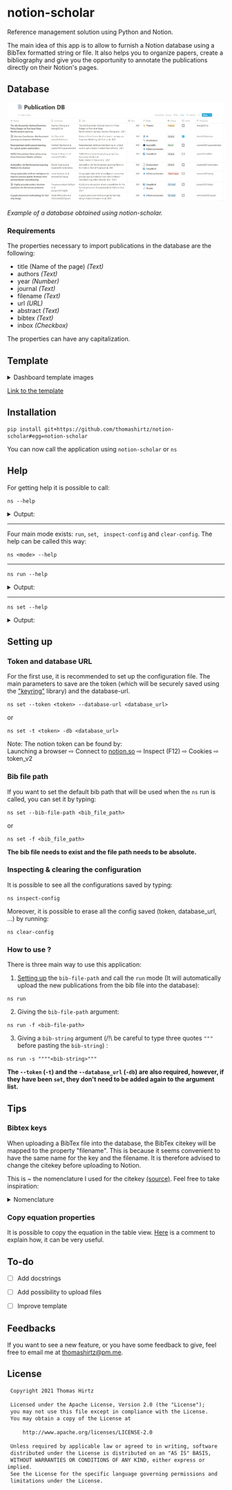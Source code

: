 # notion-scholar

Reference management solution using Python and Notion. 

The main idea of this app is to allow to furnish a Notion database using a BibTex formatted string or file. It also helps you to organize papers, create a bibliography and give you the opportunity to annotate the publications directly on their Notion's pages.

## Database 

![publication-database](images/notion-scholar-0-database.png)

_Example of a database obtained using notion-scholar._

### Requirements

The properties necessary to import publications in the database are the following:
* title (Name of the page) _(Text)_ 
* authors _(Text)_
* year _(Number)_
* journal _(Text)_
* filename _(Text)_
* url _(URL)_
* abstract _(Text)_
* bibtex _(Text)_
* inbox _(Checkbox)_  

The properties can have any capitalization.

## Template 

<details><summary>Dashboard template images</summary>

![inbox](images/notion-scholar-1-inbox.png)
![fields](images/notion-scholar-2-fields.png)
![by-status](images/notion-scholar-3-by-status.png)
![by-field](images/notion-scholar-4-by-field.png)  
![by-filename](images/notion-scholar-5-by-filename.png)
____  
![field-page](images/notion-scholar-6-field-page.png)

</details>

[Link to the template](https://thomashirtz.notion.site/notion-scholar-a212906553b34a03bcb81c89837cedf6)


## Installation


```
pip install git+https://github.com/thomashirtz/notion-scholar#egg=notion-scholar
```
You can now call the application using `notion-scholar` or `ns`

## Help

For getting help it is possible to call:
```
ns --help
```

<details><summary>Output:</summary>
  
```
usage: Use "notion-scholar --help" or "ns --help" for more information

notion-scholar

positional arguments:
  {run,set,inspect-config,clear-config}
                        Selection of the action:
                        
    run                 Run notion-scholar.
    set                 Save the default values of notion-scholar.
    inspect-config      Inspect the notion-scholar config.
    clear-config        Clear the notion-scholar config.

optional arguments:
  -h, --help            show this help message and exit
```

</details>

____

Four main mode exists: `run`, `set`, ` inspect-config` and `clear-config`. The help can be called this way:
```
ns <mode> --help
```
____
```
ns run --help
```
<details><summary>Output:</summary>
  
```
usage: Use "notion-scholar --help" or "ns --help" for more information run [-h] [-t] [-db] [-f] [-s]

optional arguments:
  -h, --help            show this help message and exit
  -t , --token          Token used to connect to Notion. (Already set? True)
  -db , --database-url
                        Database that will be furnished (default: <database-url>)
  -f , --bib-file-path
                        Bib file that will be used. This argument is required if the bib file is not saved in the
                        config and no bib-string is passed. (default: <bib-file-path>)
  -s , --bib-string     Bibtex entries to add (must be in-between three quotes """<bib-string>"""). By default, the
                        entries will be saved to the bib file from the config. It is possible to disable this behavior
                        by changing the "save" option: "ns set -save false".
```

</details>

____

```
ns set --help
```
<details><summary>Output:</summary>
  
```
usage: Use "notion-scholar --help" or "ns --help" for more information set [-h] [-f] [-s] [-t] [-db]

optional arguments:
  -h, --help            show this help message and exit
  -f , --bib-file-path
                        Save the input file path in the user config using "platformdirs". The path must be absolute
                        and the file need to exist. (default: <bib-file-path>)
  -s , --save           Set whether the entries from "bib-string" will be saved in the bib file. (default: True)
  -t , --token          Save the Notion token using "keyring".
  -db , --database-url
                        Save the database-url in the user config using the library "platformdirs". (default: <database-url>)
```

</details>

## Setting up 

### Token and database URL
For the first use, it is recommended to set up the configuration file. The main parameters to save are the token (which will be securely saved using the ["keyring"](https://pypi.org/project/keyring/) library) and the database-url.
```
ns set --token <token> --database-url <database_url>
```
or
```
ns set -t <token> -db <database_url>
```
Note: The notion token can be found by:   
Launching a browser ⇨ Connect to [notion.so](https://www.notion.so/) ⇨ Inspect (F12) ⇨ Cookies ⇨ token_v2


### Bib file path
If you want to set the default bib path that will be used when the `ns` run is called, you can set it by typing:
```
ns set --bib-file-path <bib_file_path>
```
or
```
ns set -f <bib_file_path>
```
**The bib file needs to exist and the file path needs to be absolute.**
### Inspecting & clearing the configuration

It is possible to see all the configurations saved by typing:
```
ns inspect-config
```
Moreover, it is possible to erase all the config saved (token, database_url, ...) by running:
```
ns clear-config
```

### How to use ?

There is three main way to use this application:

1. [Setting up](#bib-file-path) the `bib-file-path` and call the `run` mode (It will automatically upload the new publications from the bib file into the database):
```
ns run
```
2. Giving the `bib-file-path` argument: 
```
ns run -f <bib-file-path>
```
3. Giving a `bib-string` argument (/!\ be careful to type three quotes `"""` before pasting the `bib-string`) : 

```
ns run -s """"<bib-string>"""
```
**The `--token` (`-t`) and the `--database_url` (`-db`) are also required, however, if they have been `set`, they don't need to be added again to the argument list.**
  
## Tips
### Bibtex keys

When uploading a BibTex file into the database, the BibTex citekey will be mapped to the property "filename". This is because it seems convenient to have the same name for the key and the filename. It is therefore advised to change the citekey before uploading to Notion.

This is ~ the nomenclature I used for the citekey [(source)](https://academia.stackexchange.com/a/139742). Feel free to take inspiration:

<details><summary>Nomenclature</summary>

**Filename:**  
`aaaayyyyxxxx.pdf`

**Where:**  
- `aaaa`: Name of the first author (variable length)
- `yyyy`: Year of publication (fixed length)
- `xxxx`: First word of title, minus articles and other small words (variable length)

**For example:**  
Attention Is All You Need, Ashish Vaswani et al., 2017

**Would give:**  
`vaswani2017attention.pdf`

If an author publish two papers the same year with the same beginning first word, it is possible to add an `1` and `2` depending on which one was the first released.

For example:  
- Soft Actor-Critic Algorithms and Applications, Tuomas Haarnoja et al., 2018
  `haarnoja2018soft1.pdf`
- Soft Actor-Critic: Off-Policy Maximum Entropy Deep Reinforcement Learning with a Stochastic Actor, Tuomas Haarnoja et al., 2018
  `haarnoja2018soft2.pdf`

</details>
    
### Copy equation properties

It is possible to copy the equation in the table view. [Here](https://www.reddit.com/r/Notion/comments/erdtad/comment/ff4zefs/?utm_source=share&utm_medium=web2x&context=3) is a comment to explain how, it can be very useful.

## To-do
  
- [ ] Add docstrings
- [ ] Add possibility to upload files
- [ ] Improve template
  
  
## Feedbacks

If you want to see a new feature, or you have some feedback to give, feel free to email me at [thomashirtz@pm.me](mailto:thomashirtz@pm.me).

## License

     Copyright 2021 Thomas Hirtz

     Licensed under the Apache License, Version 2.0 (the "License");
     you may not use this file except in compliance with the License.
     You may obtain a copy of the License at

         http://www.apache.org/licenses/LICENSE-2.0

     Unless required by applicable law or agreed to in writing, software
     distributed under the License is distributed on an "AS IS" BASIS,
     WITHOUT WARRANTIES OR CONDITIONS OF ANY KIND, either express or implied.
     See the License for the specific language governing permissions and
     limitations under the License.

